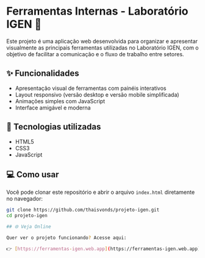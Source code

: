# Ferramentas Internas - Laboratório IGEN 🧪

Este projeto é uma aplicação web desenvolvida para organizar e apresentar visualmente as principais ferramentas utilizadas no Laboratório IGEN, com o objetivo de facilitar a comunicação e o fluxo de trabalho entre setores.

## ✨ Funcionalidades

- Apresentação visual de ferramentas com painéis interativos  
- Layout responsivo (versão desktop e versão mobile simplificada)  
- Animações simples com JavaScript  
- Interface amigável e moderna  

## 🔧 Tecnologias utilizadas

- HTML5  
- CSS3  
- JavaScript  

## 💻 Como usar

Você pode clonar este repositório e abrir o arquivo `index.html` diretamente no navegador:

```bash
git clone https://github.com/thaisvonds/projeto-igen.git
cd projeto-igen

## 🌐 Veja Online

Quer ver o projeto funcionando? Acesse aqui:

👉 [https://ferramentas-igen.web.app](https://ferramentas-igen.web.app)
